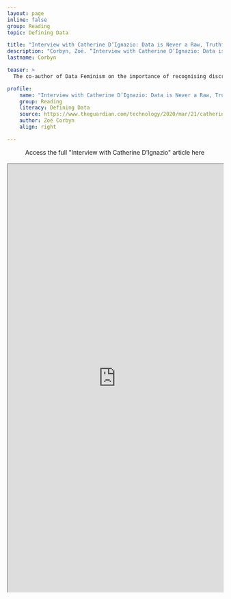 ```yaml
---
layout: page
inline: false
group: Reading
topic: Defining Data

title: "Interview with Catherine D’Ignazio: Data is Never a Raw, Truthful Input – and It is Never Neutral"
description: "Corbyn, Zoë. “Interview with Catherine D’Ignazio: Data is Never a Raw, Truthful Input – and It is Never Neutral.” The Guardian-U.S. Edition. 21 March 2020. https://www.theguardian.com/technology/2020/mar/21/catherine-dignazio-data-is-never-a-raw-truthful-input-and-it-is-never-neutral. Accessed 6 June 2023."
lastname: Corbyn

teaser: >
  The co-author of Data Feminism on the importance of recognising discrimination in algorithms, understanding it at a technical level – and introducing measures to stamp it out.

profile:
    name: "Interview with Catherine D’Ignazio: Data is Never a Raw, Truthful Input – and It is Never Neutral"
    group: Reading
    literacy: Defining Data
    source: https://www.theguardian.com/technology/2020/mar/21/catherine-dignazio-data-is-never-a-raw-truthful-input-and-it-is-never-neutral
    author: Zoë Corbyn
    align: right

---
```


<link rel="stylesheet" href="https://cdn.jsdelivr.net/npm/@shoelace-style/shoelace@2.5.2/cdn/themes/light.css" />
<script type="module" src="https://cdn.jsdelivr.net/npm/@shoelace-style/shoelace@2.5.2/cdn/shoelace.js" ></script>

<div>
  <center>
  <sl-button-group label="Alignment">
  <sl-button href="https://www.theguardian.com/technology/2020/mar/21/catherine-dignazio-data-is-never-a-raw-truthful-input-and-it-is-never-neutral">Access the full "Interview with Catherine D’Ignazio" article here</sl-button>
  </sl-button-group>
</center>
</div>

<br>

<iframe width="100%" height="1000" src="https://www.theguardian.com/technology/2020/mar/21/catherine-dignazio-data-is-never-a-raw-truthful-input-and-it-is-never-neutral" allowfullscreen>iFrame HERE</iframe>
